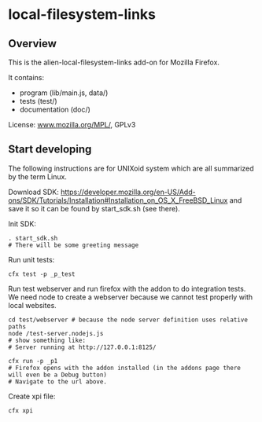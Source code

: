 local-filesystem-links
======================

Overview
--------
This is the alien-local-filesystem-links add-on for Mozilla Firefox.

It contains:

* program (lib/main.js, data/)
* tests (test/)
* documentation (doc/)

License: www.mozilla.org/MPL/, GPLv3


Start developing
----------------

The following instructions are for UNIXoid system which are all summarized by the term Linux.

Download SDK:
https://developer.mozilla.org/en-US/Add-ons/SDK/Tutorials/Installation#Installation_on_OS_X_FreeBSD_Linux
and save it so it can be found by start_sdk.sh (see there).

Init SDK:
```
. start_sdk.sh
# There will be some greeting message
```

Run unit tests:
```
cfx test -p _p_test
```

Run test webserver and run firefox with the addon to do integration tests.
We need node to create a webserver because we cannot test properly with local websites.
```
cd test/webserver # because the node server definition uses relative paths
node /test-server.nodejs.js
# show something like:
# Server running at http://127.0.0.1:8125/

cfx run -p _p1
# Firefox opens with the addon installed (in the addons page there will even be a Debug button)
# Navigate to the url above.
```

Create xpi file:
```
cfx xpi
```
